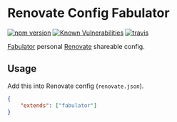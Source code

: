 # Renovate Config Fabulator

[![npm version](https://badge.fury.io/js/renovate-config-fabulator.svg)](https://badge.fury.io/js/renovate-config-fabulator)
[![Known Vulnerabilities](https://snyk.io/test/github/fabulator/renovate-config-fabulator/badge.svg)](https://snyk.io/test/github/fabulator/renovate-config-fabulator) 
[![travis](https://travis-ci.org/fabulator/renovate-config-fabulator.svg?branch=master)](https://travis-ci.org/fabulator/renovate-config-fabulator)

[Fabulator](https://github.com/fabulator) personal [Renovate](https://renovateapp.com/) shareable config.

## Usage

Add this into Renovate config (`renovate.json`).

```json
{
	"extends": ["fabulator"]
}
```
